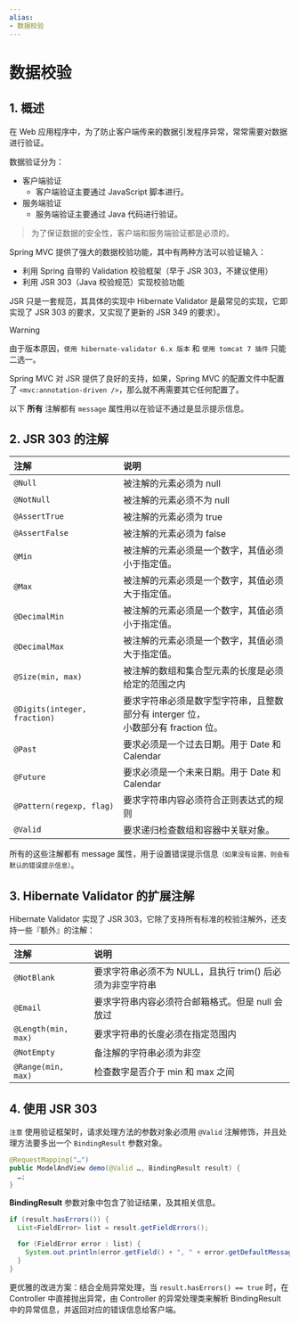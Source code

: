 ```yaml
---
alias:
- 数据校验
---
```


# 数据校验

## 1. 概述

在 Web 应用程序中，为了防止客户端传来的数据引发程序异常，常常需要对数据进行验证。

数据验证分为：

  - 客户端验证
    - 客户端验证主要通过 JavaScript 脚本进行。
  - 服务端验证
    - 服务端验证主要通过 Java 代码进行验证。

> 为了保证数据的安全性，客户端和服务端验证都是必须的。

Spring MVC 提供了强大的数据校验功能，其中有两种方法可以验证输入：

  - 利用 Spring 自带的 Validation 校验框架（早于 JSR 303，不建议使用）
  - 利用 JSR 303（Java 校验规范）实现校验功能

JSR 只是一套规范，其具体的实现中 Hibernate Validator 是最常见的实现，它即实现了 JSR 303 的要求，又实现了更新的 JSR 349 的要求）。


> [!warning]
> 由于版本原因，`使用 hibernate-validator 6.x 版本` 和 `使用 tomcat 7 插件` 只能二选一。


Spring MVC 对 JSR 提供了良好的支持，如果，Spring MVC 的配置文件中配置了 `<mvc:annotation-driven />`，那么就不再需要其它任何配置了。

以下 **所有** 注解都有 `message` 属性用以在验证不通过是显示提示信息。

## 2. JSR 303 的注解

| 注解 | 说明 |
| :- | :- |
| `@Null`        | 被注解的元素必须为 null   |
| `@NotNull`     | 被注解的元素必须不为 null |
| `@AssertTrue`  | 被注解的元素必须为 true   |
| `@AssertFalse` | 被注解的元素必须为 false  |
| `@Min`         | 被注解的元素必须是一个数字，其值必须小于指定值。 |
| `@Max`         | 被注解的元素必须是一个数字，其值必须大于指定值。 |
| `@DecimalMin`  | 被注解的元素必须是一个数字，其值必须小于指定值。 |
| `@DecimalMax`  | 被注解的元素必须是一个数字，其值必须大于指定值。 |
| `@Size(min, max)`            | 被注解的数组和集合型元素的长度是必须给定的范围之内  |
| `@Digits(integer, fraction)` | 要求字符串必须是数字型字符串，且整数部分有 interger 位，<br>小数部分有 fraction 位。 |
| `@Past`        | 要求必须是一个过去日期。用于 Date 和 Calendar |
| `@Future`      | 要求必须是一个未来日期。用于 Date 和 Calendar |
| `@Pattern(regexp, flag)`     | 要求字符串内容必须符合正则表达式的规则 |
| `@Valid` | 要求递归检查数组和容器中关联对象。|

所有的这些注解都有 message 属性，用于设置错误提示信息<small>（如果没有设置，则会有默认的错误提示信息）</small>。

## 3. Hibernate Validator 的扩展注解

Hibernate Validator 实现了 JSR 303，它除了支持所有标准的校验注解外，还支持一些『额外』的注解：

| 注解 | 说明 |
| :- | :- |
| `@NotBlank` | 要求字符串必须不为 NULL，且执行 trim() 后必须为非空字符串 |
| `@Email` | 要求字符串内容必须符合邮箱格式。但是 null 会放过 |
| `@Length(min, max)` | 要求字符串的长度必须在指定范围内 |
| `@NotEmpty` | 备注解的字符串必须为非空 |
| `@Range(min, max)` | 检查数字是否介于 min 和 max 之间 |

## 4. 使用 JSR 303

`注意` 使用验证框架时，请求处理方法的参数对象必须用 `@Valid` 注解修饰，并且处理方法要多出一个 `BindingResult` 参数对象。

```java
@RequestMapping("…")
public ModelAndView demo(@Valid …, BindingResult result) {
  …;
}
```

**BindingResult** 参数对象中包含了验证结果，及其相关信息。

```java
if (result.hasErrors()) {
  List<FieldError> list = result.getFieldErrors();

  for (FieldError error : list) {
    System.out.println(error.getField() + ", " + error.getDefaultMessage());
  }
}
```

更优雅的改进方案：结合全局异常处理，当 `result.hasErrors() == true` 时，在 Controller 中直接抛出异常，由 Controller 的异常处理类来解析 BindingResult 中的异常信息，并返回对应的错误信息给客户端。

